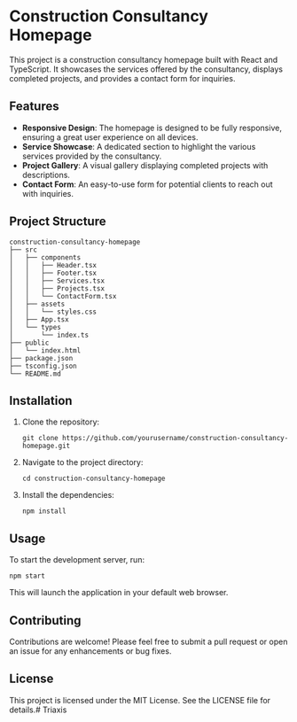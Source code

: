 # Construction Consultancy Homepage

This project is a construction consultancy homepage built with React and TypeScript. It showcases the services offered by the consultancy, displays completed projects, and provides a contact form for inquiries.

## Features

- **Responsive Design**: The homepage is designed to be fully responsive, ensuring a great user experience on all devices.
- **Service Showcase**: A dedicated section to highlight the various services provided by the consultancy.
- **Project Gallery**: A visual gallery displaying completed projects with descriptions.
- **Contact Form**: An easy-to-use form for potential clients to reach out with inquiries.

## Project Structure

```
construction-consultancy-homepage
├── src
│   ├── components
│   │   ├── Header.tsx
│   │   ├── Footer.tsx
│   │   ├── Services.tsx
│   │   ├── Projects.tsx
│   │   └── ContactForm.tsx
│   ├── assets
│   │   └── styles.css
│   ├── App.tsx
│   └── types
│       └── index.ts
├── public
│   └── index.html
├── package.json
├── tsconfig.json
└── README.md
```

## Installation

1. Clone the repository:
   ```
   git clone https://github.com/yourusername/construction-consultancy-homepage.git
   ```
2. Navigate to the project directory:
   ```
   cd construction-consultancy-homepage
   ```
3. Install the dependencies:
   ```
   npm install
   ```

## Usage

To start the development server, run:
```
npm start
```
This will launch the application in your default web browser.

## Contributing

Contributions are welcome! Please feel free to submit a pull request or open an issue for any enhancements or bug fixes.

## License

This project is licensed under the MIT License. See the LICENSE file for details.# Triaxis
